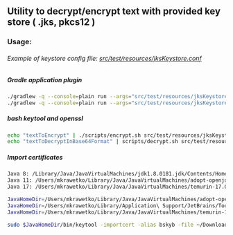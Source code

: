## Utility to decrypt/encrypt text with provided key store ( .jks, pkcs12 )

### Usage:

###### Example of keystore config file: [src/test/resources/jksKeystore.conf](src/test/resources/jksKeystore.conf)


##### Gradle application plugin

```bash
./gradlew -q --console=plain run --args="src/test/resources/jksKeystore.conf ENCRYPT"
./gradlew -q --console=plain run --args="src/test/resources/jksKeystore.conf DECRYPT"
```

##### bash keytool and openssl

```bash
echo "textToEncrypt" | ./scripts/encrypt.sh src/test/resources/jksKeystore.conf
echo "textToDecryptInBase64Format" | scripts/decrypt.sh src/test/resources/jksKeystore.conf
```


##### Import certificates
```bash
Java 8: /Library/Java/JavaVirtualMachines/jdk1.8.0181.jdk/Contents/Home/jre/lib/security/cacerts -storepass changeit -noprompt 
Java 11: /Users/mkrawetko/Library/Java/JavaVirtualMachines/adopt-openjdk-11.0.9.1/Contents/Home 
Java 17: /Users/mkrawetko/Library/Java/JavaVirtualMachines/temurin-17.0.1/Contents/Home 

JavaHomeDir=/Users/mkrawetko/Library/Java/JavaVirtualMachines/adopt-openjdk-11.0.9.1/Contents/Home ; \ 
JavaHomeDir=/Users/mkrawetko/Library/Application\ Support/JetBrains/Toolbox/apps/IDEA-U/ch-0/212.5284.40/IntelliJ\ IDEA.app/Contents/jbr/Contents/Home ; \ 
JavaHomeDir=/Users/mkrawetko/Library/Java/JavaVirtualMachines/temurin-17.0.1/Contents/Home; \ 

sudo $JavaHomeDir/bin/keytool -importcert -alias bskyb -file ~/Downloads/sky/CERT-TO-IMPORT.cer -keystore $JavaHomeDir/lib/security/cacerts -storepass changeit -noprompt 
```